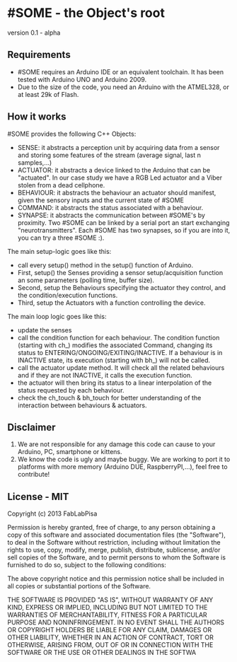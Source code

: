 #SOME - the Object's root
================================

version 0.1 - alpha


Requirements
-------------------------
* #SOME requires an Arduino IDE or an equivalent toolchain. It has been tested with Arduino UNO and Arduino 2009. 
* Due to the size of the code, you need an Arduino with the ATMEL328, or at least 29k of Flash.


How it works
-------------------------
#SOME provides the following C++ Objects:

* SENSE: it abstracts a perception unit by acquiring data from a sensor and storing some features of the stream (average signal, last n samples,...)
* ACTUATOR: it abstracts a device linked to the Arduino that can be "actuated". In our case study we have a RGB Led actuator and a Viber stolen from a dead cellphone.
* BEHAVIOUR: it abstracts the behaviour an actuator should manifest, given the sensory inputs and the current state of #SOME
* COMMAND: it abstracts the status associated with a behaviour.
* SYNAPSE: it abstracts the communication between #SOME's by proximity. Two #SOME can be linked by a serial port an start exchanging "neurotransmitters". Each #SOME has two synapses, so if you are into it, you can try a three #SOME :).


The main setup-logic goes like this:

* call every setup() method in the setup() function of Arduino.
* First, setup() the Senses providing a sensor setup/acquisition function an some parameters (polling time, buffer size).
* Second, setup the Behaviours specifying the actuator they control, and the condition/execution functions.
* Third, setup the Actuators with a function controlling the device.

The main loop logic goes like this:

* update the senses
* call the condition function for each behaviour. The condition function (starting with ch_) modifies the associated Command, changing its status to ENTERING/ONGOING/EXITING/INACTIVE. If a behaviour is in INACTIVE state, its execution (starting with bh_) will not be called.
* call the actuator update method. It will check all the  related behaviours and if they are not INACTIVE, it calls the execution function.
* the actuator will then bring its status to a linear interpolation of the status requested by each behaviour.
* check the ch_touch & bh_touch for better understanding of the interaction between behaviours & actuators.


Disclaimer
-------------------------
1. We are not responsible for any damage this code can cause to your Arduino, PC, smartphone or kittens.
2. We know the code is ugly and maybe buggy. We are working to port it to platforms with more memory (Arduino DUE, RaspberryPI,...), feel free to contribute!


License - MIT
-------------------------
Copyright (c) 2013 FabLabPisa

Permission is hereby granted, free of charge, to any person obtaining a copy of this software and associated documentation files (the "Software"), to deal in the Software without restriction, including without limitation the rights to use, copy, modify, merge, publish, distribute, sublicense, and/or sell copies of the Software, and to permit persons to whom the Software is furnished to do so, subject to the following conditions:

The above copyright notice and this permission notice shall be included in all copies or substantial portions of the Software.

THE SOFTWARE IS PROVIDED "AS IS", WITHOUT WARRANTY OF ANY KIND, EXPRESS OR IMPLIED, INCLUDING BUT NOT LIMITED TO THE WARRANTIES OF MERCHANTABILITY, FITNESS FOR A PARTICULAR PURPOSE AND NONINFRINGEMENT. IN NO EVENT SHALL THE AUTHORS OR COPYRIGHT HOLDERS BE LIABLE FOR ANY CLAIM, DAMAGES OR OTHER LIABILITY, WHETHER IN AN ACTION OF CONTRACT, TORT OR OTHERWISE, ARISING FROM, OUT OF OR IN CONNECTION WITH THE SOFTWARE OR THE USE OR OTHER DEALINGS IN THE SOFTWA


